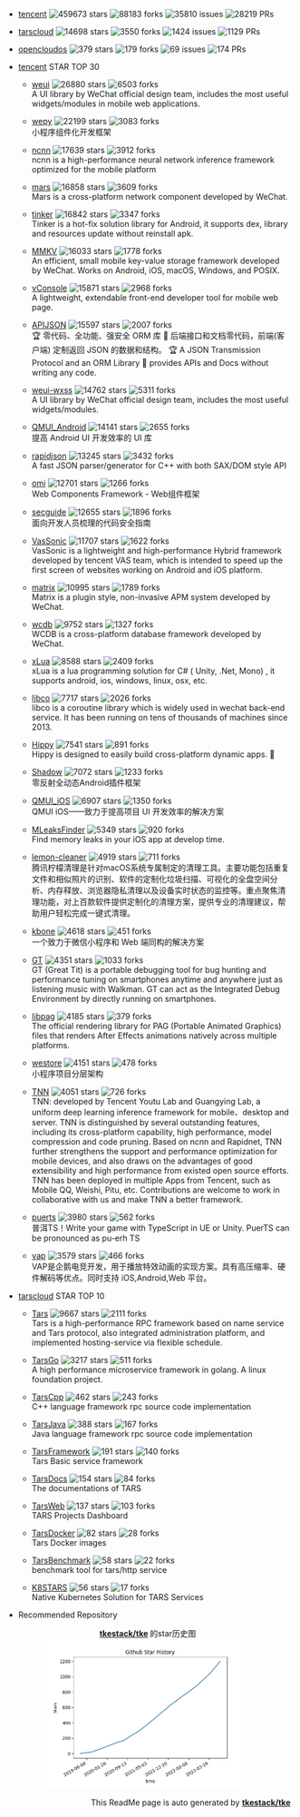 
+ [tencent](https://github.com/tencent)
![459673 stars](https://img.shields.io/badge/Stars-459673-green)
![88183 forks](https://img.shields.io/badge/Forks-88183-green)
![35810 issues](https://img.shields.io/badge/Issues-35810-green)
![28219 PRs](https://img.shields.io/badge/PRs-28219-green)

+ [tarscloud](https://github.com/tarscloud)
![14698 stars](https://img.shields.io/badge/Stars-14698-green)
![3550 forks](https://img.shields.io/badge/Forks-3550-green)
![1424 issues](https://img.shields.io/badge/Issues-1424-green)
![1129 PRs](https://img.shields.io/badge/PRs-1129-green)

+ [opencloudos](https://github.com/opencloudos)
![379 stars](https://img.shields.io/badge/Stars-379-green)
![179 forks](https://img.shields.io/badge/Forks-179-green)
![69 issues](https://img.shields.io/badge/Issues-69-green)
![174 PRs](https://img.shields.io/badge/PRs-174-green)



+ [tencent](https://github.com/tencent) STAR TOP 30
    
    + [weui](https://github.com/tencent/weui) 
    ![26880 stars](https://img.shields.io/badge/Stars-26880-green)
    ![6503 forks](https://img.shields.io/badge/Forks-6503-green)  
    A UI library by WeChat official design team, includes the most useful widgets/modules in mobile web applications.
    
    + [wepy](https://github.com/tencent/wepy) 
    ![22199 stars](https://img.shields.io/badge/Stars-22199-green)
    ![3083 forks](https://img.shields.io/badge/Forks-3083-green)  
    小程序组件化开发框架
    
    + [ncnn](https://github.com/tencent/ncnn) 
    ![17639 stars](https://img.shields.io/badge/Stars-17639-green)
    ![3912 forks](https://img.shields.io/badge/Forks-3912-green)  
    ncnn is a high-performance neural network inference framework optimized for the mobile platform
    
    + [mars](https://github.com/tencent/mars) 
    ![16858 stars](https://img.shields.io/badge/Stars-16858-green)
    ![3609 forks](https://img.shields.io/badge/Forks-3609-green)  
    Mars is a cross-platform network component  developed by WeChat.
    
    + [tinker](https://github.com/tencent/tinker) 
    ![16842 stars](https://img.shields.io/badge/Stars-16842-green)
    ![3347 forks](https://img.shields.io/badge/Forks-3347-green)  
    Tinker is a hot-fix solution library for Android, it supports dex, library and resources update without reinstall apk.
    
    + [MMKV](https://github.com/tencent/MMKV) 
    ![16033 stars](https://img.shields.io/badge/Stars-16033-green)
    ![1778 forks](https://img.shields.io/badge/Forks-1778-green)  
    An efficient, small mobile key-value storage framework developed by WeChat. Works on Android, iOS, macOS, Windows, and POSIX.
    
    + [vConsole](https://github.com/tencent/vConsole) 
    ![15871 stars](https://img.shields.io/badge/Stars-15871-green)
    ![2968 forks](https://img.shields.io/badge/Forks-2968-green)  
    A lightweight, extendable front-end developer tool for mobile web page.
    
    + [APIJSON](https://github.com/tencent/APIJSON) 
    ![15597 stars](https://img.shields.io/badge/Stars-15597-green)
    ![2007 forks](https://img.shields.io/badge/Forks-2007-green)  
    🏆 零代码、全功能、强安全 ORM 库 🚀 后端接口和文档零代码，前端(客户端) 定制返回 JSON 的数据和结构。 🏆 A JSON Transmission Protocol and an ORM Library 🚀  provides APIs and Docs without writing any code.
    
    + [weui-wxss](https://github.com/tencent/weui-wxss) 
    ![14762 stars](https://img.shields.io/badge/Stars-14762-green)
    ![5311 forks](https://img.shields.io/badge/Forks-5311-green)  
    A UI library by WeChat official design team, includes the most useful widgets/modules.
    
    + [QMUI_Android](https://github.com/tencent/QMUI_Android) 
    ![14141 stars](https://img.shields.io/badge/Stars-14141-green)
    ![2655 forks](https://img.shields.io/badge/Forks-2655-green)  
    提高 Android UI 开发效率的 UI 库
    
    + [rapidjson](https://github.com/tencent/rapidjson) 
    ![13245 stars](https://img.shields.io/badge/Stars-13245-green)
    ![3432 forks](https://img.shields.io/badge/Forks-3432-green)  
    A fast JSON parser/generator for C++ with both SAX/DOM style API
    
    + [omi](https://github.com/tencent/omi) 
    ![12701 stars](https://img.shields.io/badge/Stars-12701-green)
    ![1266 forks](https://img.shields.io/badge/Forks-1266-green)  
    Web Components Framework - Web组件框架
    
    + [secguide](https://github.com/tencent/secguide) 
    ![12655 stars](https://img.shields.io/badge/Stars-12655-green)
    ![1896 forks](https://img.shields.io/badge/Forks-1896-green)  
    面向开发人员梳理的代码安全指南
    
    + [VasSonic](https://github.com/tencent/VasSonic) 
    ![11707 stars](https://img.shields.io/badge/Stars-11707-green)
    ![1622 forks](https://img.shields.io/badge/Forks-1622-green)  
    VasSonic is a lightweight and high-performance Hybrid framework developed by tencent VAS team, which is intended to speed up the first screen of websites working on Android and iOS platform. 
    
    + [matrix](https://github.com/tencent/matrix) 
    ![10995 stars](https://img.shields.io/badge/Stars-10995-green)
    ![1789 forks](https://img.shields.io/badge/Forks-1789-green)  
    Matrix is a plugin style, non-invasive APM system developed by WeChat.
    
    + [wcdb](https://github.com/tencent/wcdb) 
    ![9752 stars](https://img.shields.io/badge/Stars-9752-green)
    ![1327 forks](https://img.shields.io/badge/Forks-1327-green)  
    WCDB is a cross-platform database framework developed by WeChat.
    
    + [xLua](https://github.com/tencent/xLua) 
    ![8588 stars](https://img.shields.io/badge/Stars-8588-green)
    ![2409 forks](https://img.shields.io/badge/Forks-2409-green)  
    xLua is a lua programming solution for  C# ( Unity, .Net, Mono) , it supports android, ios, windows, linux, osx, etc.
    
    + [libco](https://github.com/tencent/libco) 
    ![7717 stars](https://img.shields.io/badge/Stars-7717-green)
    ![2026 forks](https://img.shields.io/badge/Forks-2026-green)  
    libco is a coroutine library which is widely used in wechat  back-end service. It has been running on tens of thousands of machines since 2013.
    
    + [Hippy](https://github.com/tencent/Hippy) 
    ![7541 stars](https://img.shields.io/badge/Stars-7541-green)
    ![891 forks](https://img.shields.io/badge/Forks-891-green)  
    Hippy is designed to easily build cross-platform dynamic apps. 👏
    
    + [Shadow](https://github.com/tencent/Shadow) 
    ![7072 stars](https://img.shields.io/badge/Stars-7072-green)
    ![1233 forks](https://img.shields.io/badge/Forks-1233-green)  
    零反射全动态Android插件框架
    
    + [QMUI_iOS](https://github.com/tencent/QMUI_iOS) 
    ![6907 stars](https://img.shields.io/badge/Stars-6907-green)
    ![1350 forks](https://img.shields.io/badge/Forks-1350-green)  
    QMUI iOS——致力于提高项目 UI 开发效率的解决方案
    
    + [MLeaksFinder](https://github.com/tencent/MLeaksFinder) 
    ![5349 stars](https://img.shields.io/badge/Stars-5349-green)
    ![920 forks](https://img.shields.io/badge/Forks-920-green)  
    Find memory leaks in your iOS app at develop time.
    
    + [lemon-cleaner](https://github.com/tencent/lemon-cleaner) 
    ![4919 stars](https://img.shields.io/badge/Stars-4919-green)
    ![711 forks](https://img.shields.io/badge/Forks-711-green)  
    腾讯柠檬清理是针对macOS系统专属制定的清理工具。主要功能包括重复文件和相似照片的识别、软件的定制化垃圾扫描、可视化的全盘空间分析、内存释放、浏览器隐私清理以及设备实时状态的监控等。重点聚焦清理功能，对上百款软件提供定制化的清理方案，提供专业的清理建议，帮助用户轻松完成一键式清理。
    
    + [kbone](https://github.com/tencent/kbone) 
    ![4618 stars](https://img.shields.io/badge/Stars-4618-green)
    ![451 forks](https://img.shields.io/badge/Forks-451-green)  
    一个致力于微信小程序和 Web 端同构的解决方案
    
    + [GT](https://github.com/tencent/GT) 
    ![4351 stars](https://img.shields.io/badge/Stars-4351-green)
    ![1033 forks](https://img.shields.io/badge/Forks-1033-green)  
    GT (Great Tit) is a portable debugging tool for bug hunting and performance tuning on smartphones anytime and anywhere just as listening music with Walkman. GT can act as the Integrated Debug Environment by directly running on smartphones.
    
    + [libpag](https://github.com/tencent/libpag) 
    ![4185 stars](https://img.shields.io/badge/Stars-4185-green)
    ![379 forks](https://img.shields.io/badge/Forks-379-green)  
    The official rendering library for PAG (Portable Animated Graphics) files that renders After Effects animations natively across multiple platforms.
    
    + [westore](https://github.com/tencent/westore) 
    ![4151 stars](https://img.shields.io/badge/Stars-4151-green)
    ![478 forks](https://img.shields.io/badge/Forks-478-green)  
    小程序项目分层架构
    
    + [TNN](https://github.com/tencent/TNN) 
    ![4051 stars](https://img.shields.io/badge/Stars-4051-green)
    ![726 forks](https://img.shields.io/badge/Forks-726-green)  
    TNN: developed by Tencent Youtu Lab and Guangying Lab, a uniform deep learning inference framework for mobile、desktop and server. TNN is distinguished by several outstanding features, including its cross-platform capability, high performance, model compression and code pruning. Based on ncnn and Rapidnet, TNN further strengthens the support and performance optimization for mobile devices, and also draws on the advantages of good extensibility and high performance from existed open source efforts. TNN has been deployed in multiple Apps from Tencent, such as Mobile QQ, Weishi, Pitu, etc. Contributions are welcome to work in collaborative with us and make TNN a better framework. 
    
    + [puerts](https://github.com/tencent/puerts) 
    ![3980 stars](https://img.shields.io/badge/Stars-3980-green)
    ![562 forks](https://img.shields.io/badge/Forks-562-green)  
    普洱TS！Write your game with TypeScript in UE or Unity. PuerTS can be pronounced as pu-erh TS
    
    + [vap](https://github.com/tencent/vap) 
    ![3579 stars](https://img.shields.io/badge/Stars-3579-green)
    ![466 forks](https://img.shields.io/badge/Forks-466-green)  
    VAP是企鹅电竞开发，用于播放特效动画的实现方案。具有高压缩率、硬件解码等优点。同时支持 iOS,Android,Web 平台。
    

+ [tarscloud](https://github.com/tarscloud) STAR TOP 10
    
    + [Tars](https://github.com/tarscloud/Tars) 
    ![9667 stars](https://img.shields.io/badge/Stars-9667-green)
    ![2111 forks](https://img.shields.io/badge/Forks-2111-green)  
    Tars is a high-performance RPC framework based on name service and Tars protocol, also integrated administration platform, and implemented hosting-service via flexible schedule.
    
    + [TarsGo](https://github.com/tarscloud/TarsGo) 
    ![3217 stars](https://img.shields.io/badge/Stars-3217-green)
    ![511 forks](https://img.shields.io/badge/Forks-511-green)  
    A  high performance microservice  framework  in golang. A linux foundation project.
    
    + [TarsCpp](https://github.com/tarscloud/TarsCpp) 
    ![462 stars](https://img.shields.io/badge/Stars-462-green)
    ![243 forks](https://img.shields.io/badge/Forks-243-green)  
    C++ language framework rpc source code implementation
    
    + [TarsJava](https://github.com/tarscloud/TarsJava) 
    ![388 stars](https://img.shields.io/badge/Stars-388-green)
    ![167 forks](https://img.shields.io/badge/Forks-167-green)  
    Java language framework rpc source code implementation
    
    + [TarsFramework](https://github.com/tarscloud/TarsFramework) 
    ![191 stars](https://img.shields.io/badge/Stars-191-green)
    ![140 forks](https://img.shields.io/badge/Forks-140-green)  
    Tars Basic service framework
    
    + [TarsDocs](https://github.com/tarscloud/TarsDocs) 
    ![154 stars](https://img.shields.io/badge/Stars-154-green)
    ![84 forks](https://img.shields.io/badge/Forks-84-green)  
    The documentations of TARS
    
    + [TarsWeb](https://github.com/tarscloud/TarsWeb) 
    ![137 stars](https://img.shields.io/badge/Stars-137-green)
    ![103 forks](https://img.shields.io/badge/Forks-103-green)  
    TARS Projects Dashboard
    
    + [TarsDocker](https://github.com/tarscloud/TarsDocker) 
    ![82 stars](https://img.shields.io/badge/Stars-82-green)
    ![28 forks](https://img.shields.io/badge/Forks-28-green)  
    Tars Docker  images
    
    + [TarsBenchmark](https://github.com/tarscloud/TarsBenchmark) 
    ![58 stars](https://img.shields.io/badge/Stars-58-green)
    ![22 forks](https://img.shields.io/badge/Forks-22-green)  
    benchmark tool for tars/http service
    
    + [K8STARS](https://github.com/tarscloud/K8STARS) 
    ![56 stars](https://img.shields.io/badge/Stars-56-green)
    ![17 forks](https://img.shields.io/badge/Forks-17-green)  
    Native Kubernetes  Solution for TARS Services
    


+ Recommended Repository  
<p align="center">
      <strong>
        <a href="https://github.com/tkestack/tke" target="_blank">tkestack/tke</a>
      </strong>  的star历史图
  <br>
  <img src="https://raw.githubusercontent.com/ButterAndButterfly/GithubTools/master/data/stars_history.jpg" width="350px"></img>    
</p>

<p align="right">
      This ReadMe page is auto generated by 
      <strong>
        <a href="https://github.com/tkestack/tke" target="_blank">tkestack/tke</a><br>
      </strong>   
</p>